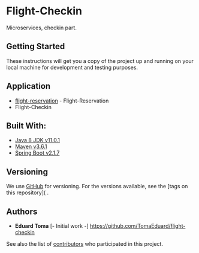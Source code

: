 # Flight-Checkin

Microservices, checkin part.

## Getting Started

These instructions will get you a copy of the project up and running on your local machine for development and testing purposes.

## Application

- [flight-reservation](https://github.com/TomaEduard/flight-reservation) - Flight-Reservation
- Flight-Checkin

## Built With:

* [Java 8 JDK v11.0.1](https://www.oracle.com/technetwork/java/javase/downloads/jdk8-downloads-2133151.html)
* [Maven v3.6.1](https://maven.apache.org/)
* [Spring Boot v2.1.7](https://spring.io/projects/spring-boot)

## Versioning

We use [GitHub](https://github.com/) for versioning. For the versions available, see the [tags on this repository](	.

## Authors

- **Eduard Toma** [- Initial work -] https://github.com/TomaEduard/flight-checkin

See also the list of [contributors](https://github.com/TomaEduard/flight-checkin/graphs/contributors) who participated in this project.